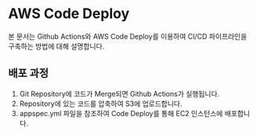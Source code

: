 # AWS Code Deploy

본 문서는 Github Actions와 AWS Code Deploy를 이용하여 CI/CD 파이프라인을 구축하는 방법에 대해 설명합니다.

## 배포 과정

1. Git Repository에 코드가 Merge되면 Github Actions가 실행됩니다.
2. Repository에 있는 코드를 압축하여 S3에 업로드합니다.
3. appspec.yml 파일을 참조하여 Code Deploy를 통해 EC2 인스턴스에 배포합니다.